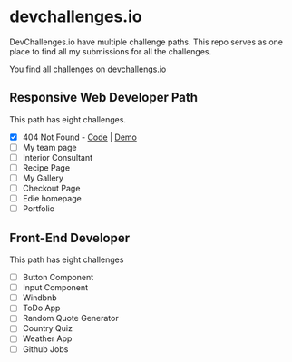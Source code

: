 # devchallenges.io

DevChallenges.io have multiple challenge paths. This repo serves as one place to find all my submissions for all the challenges.

You find all challenges on [devchallengs.io](https://devchallenges.io)

## Responsive Web Developer Path

This path has eight challenges.

- [x] 404 Not Found - [Code](./responsive-web-developer/404-not-found-master/) | [Demo](https://miracoly.github.io/devchallenges.io/responsive-web-developer/404-not-found-master/index.html)
- [ ] My team page
- [ ] Interior Consultant
- [ ] Recipe Page
- [ ] My Gallery
- [ ] Checkout Page
- [ ] Edie homepage
- [ ] Portfolio

## Front-End Developer

This path has eight challenges

- [ ] Button Component
- [ ] Input Component
- [ ] Windbnb
- [ ] ToDo App
- [ ] Random Quote Generator
- [ ] Country Quiz
- [ ] Weather App
- [ ] Github Jobs
